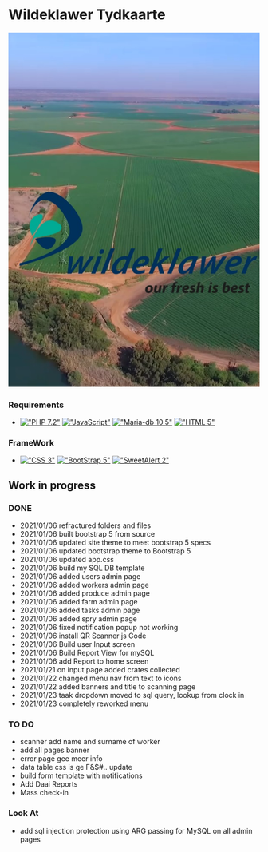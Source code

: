 # Wildeklawer Tydkaarte
<img src="https://github.com/HermanRas/WildeklawerTydkaarte/blob/main/Img/splash.jpg" alt="#WildeklawerTydkaarte">

### Requirements
 - [!["PHP 7.2"](https://img.shields.io/badge/PHP-7.1%5E-blue.svg)](https://www.php.net/)
[!["JavaScript"](https://img.shields.io/badge/JavaScript-1.8%5E-blue.svg)](https://developer.mozilla.org/en-US/docs/Web/JavaScript)
[!["Maria-db 10.5"](https://img.shields.io/badge/MariaDB-10.5%5E-blue.svg)](https://mariadb.org/)
[!["HTML 5"](https://img.shields.io/badge/HTML-5-blue.svg)](https://html5test.com/results/desktop.html)


### FrameWork 
 - [!["CSS 3"](https://img.shields.io/badge/CSS-3-blue.svg)](http://www.css3.info/)
[!["BootStrap 5"](https://img.shields.io/badge/BootStrap-5-blue.svg)](https://getbootstrap.com/docs/4.0/getting-started/introduction/)
[!["SweetAlert 2"](https://img.shields.io/badge/SweetAlert-2-blue.svg)](https://sweetalert2.github.io/#download)

## Work in progress
### DONE
- 2021/01/06 refractured folders and files
- 2021/01/06 built bootstrap 5 from source
- 2021/01/06 updated site theme to meet bootstrap 5 specs
- 2021/01/06 updated bootstrap theme to Bootstrap 5
- 2021/01/06 updated app.css
- 2021/01/06 build my SQL DB template
- 2021/01/06 added users admin page
- 2021/01/06 added workers admin page
- 2021/01/06 added produce admin page
- 2021/01/06 added farm admin page
- 2021/01/06 added tasks admin page
- 2021/01/06 added spry admin page
- 2021/01/06 fixed notification popup not working
- 2021/01/06 install QR Scanner js Code
- 2021/01/06 Build user Input screen
- 2021/01/06 Build Report View for mySQL
- 2021/01/06 add Report to home screen
- 2021/01/21 on input page added crates collected
- 2021/01/22 changed menu nav from text to icons
- 2021/01/22 added banners and title to scanning page
- 2021/01/23 taak dropdown moved to sql query, lookup from clock in
- 2021/01/23 completely reworked menu

### TO DO
- scanner add name and surname of worker
- add all pages banner
- error page gee meer info
- data table css is ge F&$#.. update
- build form template with notifications
- Add Daai Reports
- Mass check-in

### Look At
- add sql injection protection using ARG passing for MySQL on all admin pages